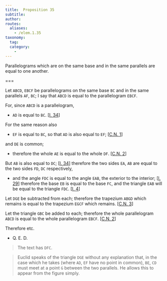 ```yaml
---
title:  Proposition 35
subtitle:
author:
routes:
  aliases:
    - /elem.1.35
taxonomy:
  tag:
  category:
    -
---
```


Parallelograms which are on the same base and in the same parallels are equal to one another.

===

Let `ABCD`, `EBCF` be parallelograms on the same base `BC` and in the same parallels `AF`, `BC`; <lb n="5"/>I say that `ABCD` is equal to the parallelogram `EBCF`.

For, since `ABCD` is a parallelogram, 

- `AD` is equal to `BC`. [<a href="/elem.1.34">I. 34</a>]

<!-- <pb n="327"/> -->

For the same reason also 

- `EF` is equal to `BC`, <lb n="10"/>so that `AD` is also equal to `EF`; [<a href="/elem.1.c.n.1">C.N. 1</a>]

and `DE` is common; 

- therefore the whole `AE` is equal to the whole `DF`. [<a href="/elem.1.c.n.2">C.N. 2</a>]

But `AB` is also equal to `DC`; [<a href="/elem.1.34">I. 34</a>] therefore the two sides `EA`, `AB` are equal to the two sides <lb n="15"/>`FD`, `DC` respectively,

- and the angle `FDC` is equal to the angle `EAB`, the exterior to the interior; [<a href="/elem.1.29">I. 29</a>] therefore the base `EB` is equal <lb n="20"/>to the base `FC`, and the triangle `EAB` will be equal to the triangle `FDC`. [<a href="/elem.1.4">I. 4</a>]

Let `DGE` be subtracted from each; therefore the trapezium `ABGD` which remains is equal to the trapezium `EGCF` which remains. [<a href="/elem.1.c.n.3">C.N. 3</a>] <lb n="25"/>

Let the triangle `GBC` be added to each; therefore the whole parallelogram `ABCD` is equal to the whole parallelogram `EBCF`. [<a href="/elem.1.c.n.2">C.N. 2</a>]

Therefore etc.

- Q. E. D.


<blockquote n="21. FDC." class="crit" place="unspecified" anchored="yes">

The text has <quote>`DFC`.</quote>


</blockquote>
<blockquote n="22. Let DGE be subtracted." class="crit" place="unspecified" anchored="yes">

Euclid speaks of the triangle `DGE` without any explanation that, in the case which he takes (where `AD`, `EF` have no point in common), `BE`, `CD` must meet at a point `G` between the two parallels. He allows this to appear from the figure simply.

</blockquote>
